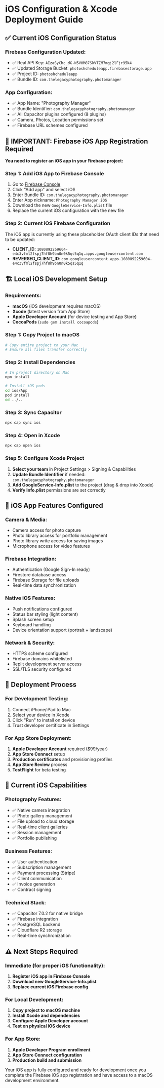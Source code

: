 # iOS Configuration & Xcode Deployment Guide

## ✅ Current iOS Configuration Status

### **Firebase Configuration Updated:**
- ✅ Real API Key: `AIzaSyChc_dG-N5V0M87SkVTZM7mgj2lFjr95k4`
- ✅ Updated Storage Bucket: `photoshcheduleapp.firebasestorage.app`
- ✅ Project ID: `photoshcheduleapp`
- ✅ Bundle ID: `com.thelegacyphotography.photomanager`

### **App Configuration:**
- ✅ App Name: "Photography Manager"
- ✅ Bundle Identifier: `com.thelegacyphotography.photomanager`
- ✅ All Capacitor plugins configured (8 plugins)
- ✅ Camera, Photos, Location permissions set
- ✅ Firebase URL schemes configured

## 🚨 IMPORTANT: Firebase iOS App Registration Required

**You need to register an iOS app in your Firebase project:**

### Step 1: Add iOS App to Firebase Console
1. Go to [Firebase Console](https://console.firebase.google.com/project/photoshcheduleapp)
2. Click "Add app" and select iOS
3. Enter Bundle ID: `com.thelegacyphotography.photomanager`
4. Enter App nickname: `Photography Manager iOS`
5. Download the new `GoogleService-Info.plist` file
6. Replace the current iOS configuration with the new file

### Step 2: Current iOS Firebase Configuration
The iOS app is currently using these placeholder OAuth client IDs that need to be updated:
- **CLIENT_ID**: `1080892259604-e4c3vfml2fspj7hf8h9bn0n0k5qs5q1q.apps.googleusercontent.com`
- **REVERSED_CLIENT_ID**: `com.googleusercontent.apps.1080892259604-e4c3vfml2fspj7hf8h9bn0n0k5qs5q1q`

## 🏗️ Local iOS Development Setup

### Requirements:
- **macOS** (iOS development requires macOS)
- **Xcode** (latest version from App Store)
- **Apple Developer Account** (for device testing and App Store)
- **CocoaPods** (`sudo gem install cocoapods`)

### Step 1: Copy Project to macOS
```bash
# Copy entire project to your Mac
# Ensure all files transfer correctly
```

### Step 2: Install Dependencies
```bash
# In project directory on Mac
npm install

# Install iOS pods
cd ios/App
pod install
cd ../..
```

### Step 3: Sync Capacitor
```bash
npx cap sync ios
```

### Step 4: Open in Xcode
```bash
npx cap open ios
```

### Step 5: Configure Xcode Project
1. **Select your team** in Project Settings > Signing & Capabilities
2. **Update Bundle Identifier** if needed: `com.thelegacyphotography.photomanager`
3. **Add GoogleService-Info.plist** to the project (drag & drop into Xcode)
4. **Verify Info.plist** permissions are set correctly

## 📱 iOS App Features Configured

### **Camera & Media:**
- Camera access for photo capture
- Photo library access for portfolio management
- Photo library write access for saving images
- Microphone access for video features

### **Firebase Integration:**
- Authentication (Google Sign-In ready)
- Firestore database access
- Firebase Storage for file uploads
- Real-time data synchronization

### **Native iOS Features:**
- Push notifications configured
- Status bar styling (light content)
- Splash screen setup
- Keyboard handling
- Device orientation support (portrait + landscape)

### **Network & Security:**
- HTTPS scheme configured
- Firebase domains whitelisted
- Replit development server access
- SSL/TLS security configured

## 🚀 Deployment Process

### **For Development Testing:**
1. Connect iPhone/iPad to Mac
2. Select your device in Xcode
3. Click "Run" to install on device
4. Trust developer certificate in Settings

### **For App Store Deployment:**
1. **Apple Developer Account** required ($99/year)
2. **App Store Connect** setup
3. **Production certificates** and provisioning profiles
4. **App Store Review** process
5. **TestFlight** for beta testing

## 🔑 Current iOS Capabilities

### **Photography Features:**
- ✅ Native camera integration
- ✅ Photo gallery management
- ✅ File upload to cloud storage
- ✅ Real-time client galleries
- ✅ Session management
- ✅ Portfolio publishing

### **Business Features:**
- ✅ User authentication
- ✅ Subscription management
- ✅ Payment processing (Stripe)
- ✅ Client communication
- ✅ Invoice generation
- ✅ Contract signing

### **Technical Stack:**
- ✅ Capacitor 7.0.2 for native bridge
- ✅ Firebase integration
- ✅ PostgreSQL backend
- ✅ Cloudflare R2 storage
- ✅ Real-time synchronization

## ⚠️ Next Steps Required

### **Immediate (for proper iOS functionality):**
1. **Register iOS app in Firebase Console**
2. **Download new GoogleService-Info.plist**
3. **Replace current iOS Firebase config**

### **For Local Development:**
1. **Copy project to macOS machine**
2. **Install Xcode and dependencies**
3. **Configure Apple Developer account**
4. **Test on physical iOS device**

### **For App Store:**
1. **Apple Developer Program enrollment**
2. **App Store Connect configuration**
3. **Production build and submission**

Your iOS app is fully configured and ready for development once you complete the Firebase iOS app registration and have access to a macOS development environment.